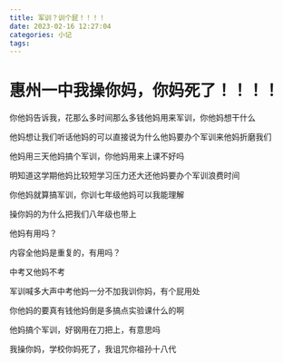 ```yaml
---
title: 军训？训个屁！！！！
date: 2023-02-16 12:27:04
categories: 小记
tags:
---
```


# 惠州一中我操你妈，你妈死了！！！！

你他妈告诉我，花那么多时间那么多钱他妈用来军训，你他妈想干什么

他妈想让我们听话他妈的可以直接说为什么他妈要办个军训来他妈折磨我们

他妈用三天他妈搞个军训，你他妈用来上课不好吗

明知道这学期他妈比较短学习压力还大还他妈要办个军训浪费时间

你他妈就算搞军训，你训七年级他妈可以我能理解

操你妈的为什么把我们八年级也带上

他妈有用吗？

内容全他妈是重复的，有用吗？

中考又他妈不考

军训喊多大声中考他妈一分不加我训你妈，有个屁用处

你他妈的要真有钱他妈倒是多搞点实验课什么的啊

他妈搞个军训，好钢用在刀把上，有意思吗

我操你妈，学校你妈死了，我诅咒你祖孙十八代




